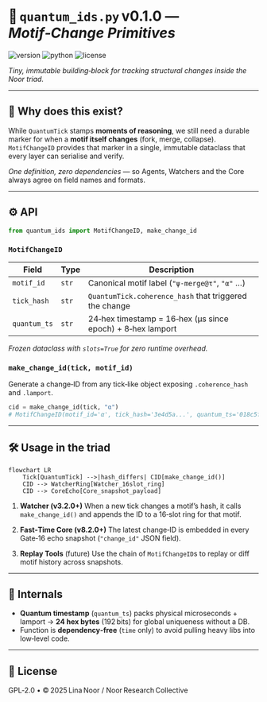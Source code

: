 # 🧬 `quantum_ids.py` v0.1.0 — *Motif‑Change Primitives*

![version](https://img.shields.io/badge/version-0.1.0-blue)
![python](https://img.shields.io/badge/python-%3E%3D3.9-blue)
![license](https://img.shields.io/badge/license-GPL--2.0-green)

*Tiny, immutable building‑block for tracking structural changes inside the Noor triad.*

---

## 📖 Why does this exist?

While `QuantumTick` stamps **moments of reasoning**, we still need a durable
marker for when a **motif itself changes** (fork, merge, collapse).
`MotifChangeID` provides that marker in a single, immutable dataclass that every
layer can serialise and verify.

*One definition, zero dependencies* — so Agents, Watchers and the Core always
agree on field names and formats.

---

## ⚙️ API

```python
from quantum_ids import MotifChangeID, make_change_id
```

### `MotifChangeID`

| Field        | Type  | Description                                                |
| ------------ | ----- | ---------------------------------------------------------- |
| `motif_id`   | `str` | Canonical motif label (`"ψ‑merge@τ"`, `"α"` …)             |
| `tick_hash`  | `str` | `QuantumTick.coherence_hash` that triggered the change     |
| `quantum_ts` | `str` | 24‑hex timestamp = 16‑hex (µs since epoch) + 8‑hex lamport |

*Frozen dataclass with `slots=True` for zero runtime overhead.*

### `make_change_id(tick, motif_id)`

Generate a change‑ID from any tick‑like object exposing `.coherence_hash`
and `.lamport`.

```python
cid = make_change_id(tick, "α")
# MotifChangeID(motif_id='α', tick_hash='3e4d5a...', quantum_ts='018c5f4c3e1c74d0')
```

---

## 🛠️ Usage in the triad

```mermaid
flowchart LR
    Tick[QuantumTick] -->|hash_differs| CID[make_change_id()]
    CID --> WatcherRing[Watcher_16slot_ring]
    CID --> CoreEcho[Core_snapshot_payload]
```

1. **Watcher (v3.2.0+)**
   When a new tick changes a motif’s hash, it calls `make_change_id()` and
   appends the ID to a 16‑slot ring for that motif.

2. **Fast‑Time Core (v8.2.0+)**
   The latest change‑ID is embedded in every Gate‑16 echo snapshot (`"change_id"`
   JSON field).

3. **Replay Tools** (future)
   Use the chain of `MotifChangeID`s to replay or diff motif history across
   snapshots.

---

## 🔬 Internals

* **Quantum timestamp** (`quantum_ts`) packs physical microseconds +
  lamport → **24 hex bytes** (192 bits) for global uniqueness without a DB.
* Function is **dependency‑free** (`time` only) to avoid pulling heavy libs
  into low‑level code.

---

## 🪬 License

GPL‑2.0 • © 2025 Lina Noor / Noor Research Collective
